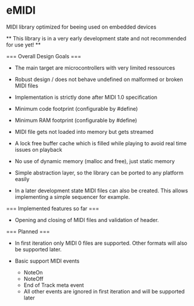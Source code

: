 # eMIDI
MIDI library optimized for beeing used on embedded devices

** This library is in a very early development state and not recommended for use yet! **

=== Overall Design Goals ===
  * The main target are microcontrollers with very limited ressources

  * Robust design / does not behave undefined on malformed or broken MIDI files
  * Implementation is strictly done after MIDI 1.0 specification
  * Minimum code footprint (configurable by #define)
  * Minimum RAM footprint (configurable by #define)
  * MIDI file gets not loaded into memory but gets streamed
  * A lock free buffer cache which is filled while playing to avoid real time issues on playback
  * No use of dynamic memory (malloc and free), just static memory 
  * Simple abstraction layer, so the library can be ported to any platform easily

  * In a later development state MIDI files can also be created. This allows implementing a
    simple sequencer for example.

=== Implemented features so far ===

  * Opening and closing of MIDI files and validation of header.

=== Planned ===
  * In first iteration only MIDI 0 files are supported. Other formats will also be supported later.

  * Basic support MIDI events
    * NoteOn
    * NoteOff
    * End of Track meta event
    * All other events are ignored in first iteration and will be supported later

